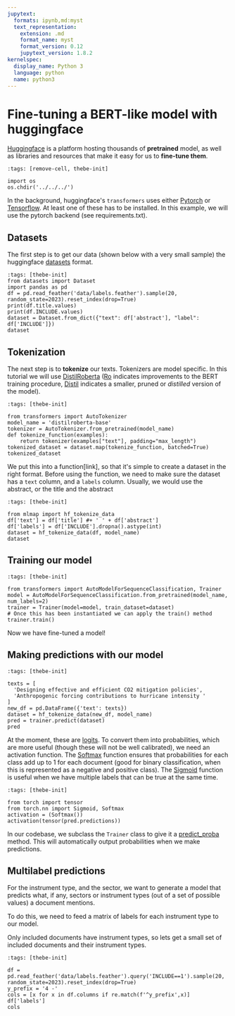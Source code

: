 ```yaml
---
jupytext:
  formats: ipynb,md:myst
  text_representation:
    extension: .md
    format_name: myst
    format_version: 0.12
    jupytext_version: 1.8.2
kernelspec:
  display_name: Python 3
  language: python
  name: python3
---
```


# Fine-tuning a BERT-like model with huggingface

[Huggingface](https://huggingface.co/) is a platform hosting thousands of **pretrained** model, as well as libraries and resources that make it easy for us to **fine-tune them**.

```{code-cell} ipython3
:tags: [remove-cell, thebe-init]

import os
os.chdir('../../../')
```

In the background, huggingface's `transformers` uses either [Pytorch](https://pytorch.org/) or [Tensorflow](https://www.tensorflow.org/). At least one of these has to be installed. In this example, we will use the pytorch backend (see requirements.txt).  

## Datasets

The first step is to get our data (shown below with a very small sample) the huggingface [datasets](https://huggingface.co/docs/datasets/index) format.

```{code-cell} ipython3
:tags: [thebe-init]
from datasets import Dataset
import pandas as pd
df = pd.read_feather('data/labels.feather').sample(20, random_state=2023).reset_index(drop=True)
print(df.title.values)
print(df.INCLUDE.values)
dataset = Dataset.from_dict({"text": df['abstract'], "label": df['INCLUDE']})
dataset
```

## Tokenization

The next step is to **tokenize** our texts. Tokenizers are model specific. In this tutorial we will use [DistilRoberta](https://huggingface.co/distilroberta-base) ([Ro](https://arxiv.org/abs/1907.11692) indicates improvements to the BERT training procedure, [Distil](https://arxiv.org/abs/1910.01108) indicates a smaller, pruned or *distilled* version of the model).

```{code-cell} ipython3
:tags: [thebe-init]

from transformers import AutoTokenizer
model_name = 'distilroberta-base'
tokenizer = AutoTokenizer.from_pretrained(model_name)
def tokenize_function(examples):
    return tokenizer(examples["text"], padding="max_length")
tokenized_dataset = dataset.map(tokenize_function, batched=True)
tokenized_dataset
```

We put this into a function[link], so that it's simple to create a dataset in the right format. Before using the function, we need to make sure the dataset has a `text` column, and a `labels` column. Usually, we would use the abstract, or the title and the abstract

```{code-cell} ipython3
:tags: [thebe-init]

from mlmap import hf_tokenize_data
df['text'] = df['title'] #+ ' ' + df['abstract']
df['labels'] = df['INCLUDE'].dropna().astype(int)
dataset = hf_tokenize_data(df, model_name)
dataset
```

## Training our model


```{code-cell} ipython3
:tags: [thebe-init]

from transformers import AutoModelForSequenceClassification, Trainer
model = AutoModelForSequenceClassification.from_pretrained(model_name, num_labels=2)
trainer = Trainer(model=model, train_dataset=dataset)
# Once this has been instantiated we can apply the train() method
trainer.train()
```

Now we have fine-tuned a model!

## Making predictions with our model

```{code-cell} ipython3
:tags: [thebe-init]

texts = [
  'Designing effective and efficient CO2 mitigation policies',
  'Anthropogenic forcing contributions to hurricane intensity '
]
new_df = pd.DataFrame({'text': texts})
dataset = hf_tokenize_data(new_df, model_name)
pred = trainer.predict(dataset)
pred
```

At the moment, these are [logits](). To convert them into probabilities, which are more useful (though these will not be well calibrated), we need an activation function. The [Softmax]() function ensures that probabilities for each class add up to 1 for each document (good for binary classification, when this is represented as a negative and positive class). The [Sigmoid]() function is useful when we have multiple labels that can be true at the same time.

```{code-cell} ipython3
:tags: [thebe-init]

from torch import tensor
from torch.nn import Sigmoid, Softmax
activation = (Softmax())
activation(tensor(pred.predictions))
```

In our codebase, we subclass the `Trainer` class to give it a [predict_proba]() method. This will automatically output probabilities when we make predictions.

## Multilabel predictions

For the instrument type, and the sector, we want to generate a model that predicts what, if any, sectors or instrument types (out of a set of possible values) a document mentions.

To do this, we need to feed a matrix of labels for each instrument type to our model.

Only included documents have instrument types, so lets get a small set of included documents and their instrument types.

```{code-cell} ipython3
:tags: [thebe-init]

df = pd.read_feather('data/labels.feather').query('INCLUDE==1').sample(20, random_state=2023).reset_index(drop=True)
y_prefix = '4 -'
cols = [x for x in df.columns if re.match(f'^y_prefix',x)]
df['labels']
cols
```
